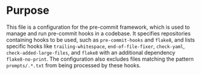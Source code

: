 # Purpose
This file is a configuration for the pre-commit framework, which is used to manage and run pre-commit hooks in a codebase. It specifies repositories containing hooks to be used, such as `pre-commit-hooks` and `flake8`, and lists specific hooks like `trailing-whitespace`, `end-of-file-fixer`, `check-yaml`, `check-added-large-files`, and `flake8` with an additional dependency `flake8-no-print`. The configuration also excludes files matching the pattern `prompts/.*.txt` from being processed by these hooks.
